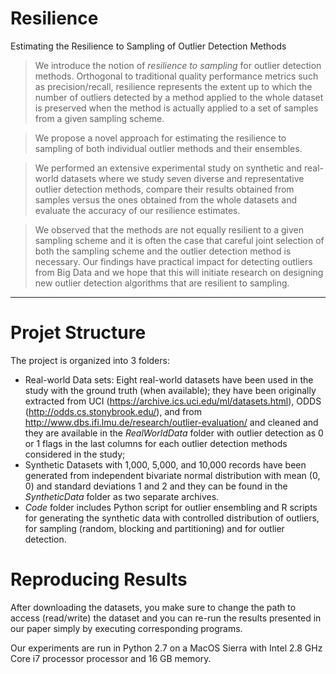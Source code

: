 # Resilience
Estimating the Resilience to Sampling of Outlier Detection Methods

> We  introduce the notion of  *resilience  to sampling* for outlier detection methods. Orthogonal to  traditional quality performance metrics such as precision/recall, resilience represents the extent up to which the number of outliers detected by a method applied to the whole dataset is preserved when the method is actually applied to a set of samples from a given sampling scheme. 
        
> We propose a novel approach for estimating the resilience to sampling of both individual outlier methods and their ensembles. 

> We performed an extensive experimental study on synthetic and real-world datasets where we study seven diverse and representative outlier detection methods, compare their results obtained from samples versus the ones obtained from the whole datasets and evaluate the accuracy of our resilience estimates. 

> We observed that the methods are not equally resilient to a given sampling scheme and it is often the case that careful joint selection of both the sampling scheme and the outlier detection method is necessary. Our findings have practical impact for detecting outliers from Big Data and we hope that this will initiate research on designing new outlier detection algorithms that are resilient to sampling.

***

# Projet Structure
        
The project is organized into 3 folders:
* Real-world Data sets: Eight real-world datasets have been used in the study with the ground truth (when available); they have been originally extracted from UCI (https://archive.ics.uci.edu/ml/datasets.html),  ODDS (http://odds.cs.stonybrook.edu/), and from http://www.dbs.ifi.lmu.de/research/outlier-evaluation/ and cleaned and they are available in the *RealWorldData* folder with outlier detection as 0 or 1 flags in the last columns for each outlier detection methods considered in the study;
* Synthetic Datasets with 1,000, 5,000, and 10,000 records have been generated from  independent bivariate normal distribution with mean (0, 0) and standard deviations 1 and 2 and they can be found in the *SyntheticData* folder as two separate archives.
* *Code* folder includes Python script for outlier ensembling and R scripts for generating the synthetic data with controlled distribution of outliers, for sampling (random, blocking and partitioning) and for outlier detection.


# Reproducing Results

After downloading the datasets, you make sure to change the path to access (read/write) the dataset and you can re-run the results presented in our paper simply by executing corresponding programs. 

Our experiments are run in Python 2.7 on a MacOS Sierra with Intel 2.8 GHz Core i7 processor processor and 16 GB memory. 
